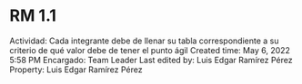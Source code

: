 # RM 1.1

Actividad: Cada integrante debe de llenar su tabla correspondiente a su criterio de qué valor debe de tener el punto ágil
Created time: May 6, 2022 5:58 PM
Encargado: Team Leader
Last edited by: Luis Edgar Ramírez Pérez
Property: Luis Edgar Ramírez Pérez